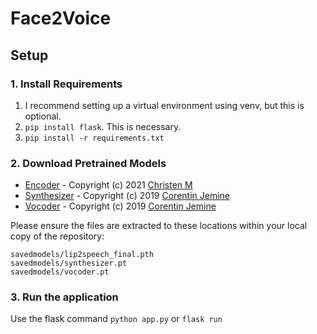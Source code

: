 # Face2Voice

Setup 
------
### 1. Install Requirements 

  1. I recommend setting up a virtual environment using venv, but this is optional.
  2. ```pip install flask```. This is necessary.
  3. ```pip install -r requirements.txt ```

### 2. Download Pretrained Models
  - [Encoder](https://www.mediafire.com/file/evktjxytts2t72c/lip2speech_final.pth/file) - Copyright (c) 2021 [Christen M](https://github.com/Chris10M)
  - [Synthesizer](https://drive.google.com/file/d/1EqFMIbvxffxtjiVrtykroF6_mUh-5Z3s/view) - Copyright (c) 2019 [Corentin Jemine](https://github.com/CorentinJ)
  - [Vocoder](https://drive.google.com/file/d/1cf2NO6FtI0jDuy8AV3Xgn6leO6dHjIgu/view) - Copyright (c) 2019 [Corentin Jemine](https://github.com/CorentinJ)

Please ensure the files are extracted to these locations within your local copy of the repository:
```
savedmodels/lip2speech_final.pth
savedmodels/synthesizer.pt
savedmodels/vocoder.pt
```

### 3. Run the application

Use the flask command
```python app.py```
or
```flask run```
